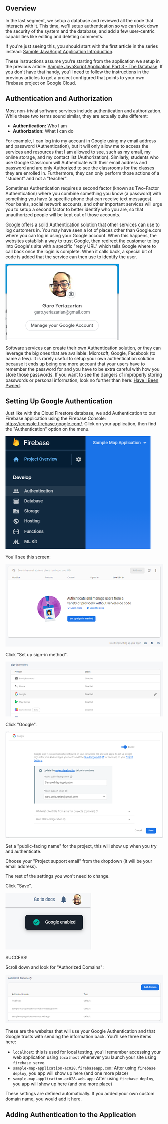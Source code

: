 ## Overview

In the last segment, we setup a database and reviewed all the code that interacts with it. This time, we'll setup authentication so we can lock down the security of the system and the database, and add a few user-centric capabilities like editing and deleting comments.

If you're just seeing this, you should start with the first article in the series instead: [Sample JavaScript Application Introduction](/2020-04/sample-javascript-application-introduction).

These instructions assume you're starting from the application we setup in the previous article: [Sample JavaScript Application Part 3 - The Database](/2020-04/sample-javascript-application-database). If you don't have that handy, you'll need to follow the instructions in the previous articles to get a project configured that points to your own Firebase project on Google Cloud.

## Authentication and Authorization

Most non-trivial software services include authentication and authorization. While these two terms sound similar, they are actually quite different:

* **Authentication:** Who I am
* **Authorization:** What I can do

For example, I can log into my account in Google using my email address and password (Authentication), but it will only allow me to access the services and resources that I am allowed to see, such as my email, my online storage, and my contact list (Authorization). Similarly, students who use Google Classroom will Authenticate with their email address and password and are only Authorized to see the classrooms for the classes they are enrolled in. Furthermore, they can only perform those actions of a "student" and not a "teacher".

Sometimes Authentication requires a second factor (known as Two-Factor Authentication) where you combine something you know (a password) with something you have (a specific phone that can receive text messages). Your banks, social network accounts, and other important services will urge you to setup a second factor to better identify who you are, so that unauthorized people will be kept out of those accounts.

Google offers a solid Authentication solution that other services can use to log customers in. You may have seen a lot of places other than Google.com where you can log in using your Google account. When this happens, the websites establish a way to trust Google, then redirect the customer to log into Google's site with a specific "reply URL" which tells Google where to call back once the login is complete. When it calls back, a special bit of code is added that the service can then use to identify the user.

![image-20200512210120986](sample-javascript-application-authentication.assets/image-20200512210120986.png)

Software services can create their own Authentication solution, or they can leverage the big ones that are available: Microsoft, Google, Facebook (to name a few). It is rarely useful to setup your own authentication solution because it ends up being one more account that your users have to remember the password for and you have to be extra careful with how you store those passwords. If you want to see the dangers of improperly storing passwords or personal information, look no further than here: [Have I Been Pwned](https://haveibeenpwned.com/).

## Setting Up Google Authentication

Just like with the Cloud Firestore database, we add Authentication to our Firebase application using the Firebase Console: https://console.firebase.google.com/. Click on your application, then find the "Authentication" option on the menu.

![image-20200512210325301](sample-javascript-application-authentication.assets/image-20200512210325301.png)

You'll see this screen:

![image-20200512210425545](sample-javascript-application-authentication.assets/image-20200512210425545.png)

Click "Set up sign-in method".

![image-20200512210529035](sample-javascript-application-authentication.assets/image-20200512210529035.png)

Click "Google".

![image-20200512210609443](sample-javascript-application-authentication.assets/image-20200512210609443.png)

Set a "public-facing name" for the project, this will show up when you try and authenticate.

Choose your "Project support email" from the dropdown (it will be your email address).

The rest of the settings you won't need to change.

Click "Save".

![image-20200512210733475](sample-javascript-application-authentication.assets/image-20200512210733475.png)

SUCCESS!

Scroll down and look for "Authorized Domains":

![image-20200512210753547](sample-javascript-application-authentication.assets/image-20200512210753547.png)

These are the websites that will use your Google Authentication and that Google trusts with sending the information back. You'll see three items here:

* `localhost`: this is used for local testing, you'll remember accessing your web application using `localhost` whenever you launch your site using `firebase serve`.
* `sample-map-application-ac028.firebaseapp.com`: After using `firebase deploy`, you app will show up here (and one more place)
* `sample-map-application-ac028.web.app`: After using `firebase deploy`, you app will show up here (and one more place)

These settings are defined automatically. If you added your own custom domain name, you would add it here.

## Adding Authentication to the Application

